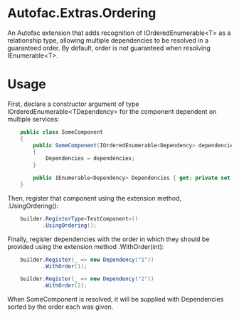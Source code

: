 Autofac.Extras.Ordering
=======================
An Autofac extension that adds recognition of IOrderedEnumerable&lt;T&gt; as a relationship type, allowing multiple dependencies to be resolved in a guaranteed order. 
By default, order is not guaranteed when resolving IEnumerable&lt;T&gt;.

Usage
=====
First, declare a constructor argument of type IOrderedEnumerable&lt;TDependency&gt; for the component dependent on multiple services:

```C#
    public class SomeComponent
    {
        public SomeComponent(IOrderedEnumerable<Dependency> dependencies)
        {
            Dependencies = dependencies;
        }

        public IEnumerable<Dependency> Dependencies { get; private set; }
    }
```

Then, register that component using the extension method, .UsingOrdering():

```C#
    builder.RegisterType<TestComponent>()
           .UsingOrdering();
```

Finally, register dependencies with the order in which they should be provided using the extension method .WithOrder(int):

```C#
    builder.Register(_ => new Dependency("1"))
           .WithOrder(1);

    builder.Register(_ => new Dependency("2"))
           .WithOrder(2);
```

When SomeComponent is resolved, it will be supplied with Dependencies sorted by the order each was given.